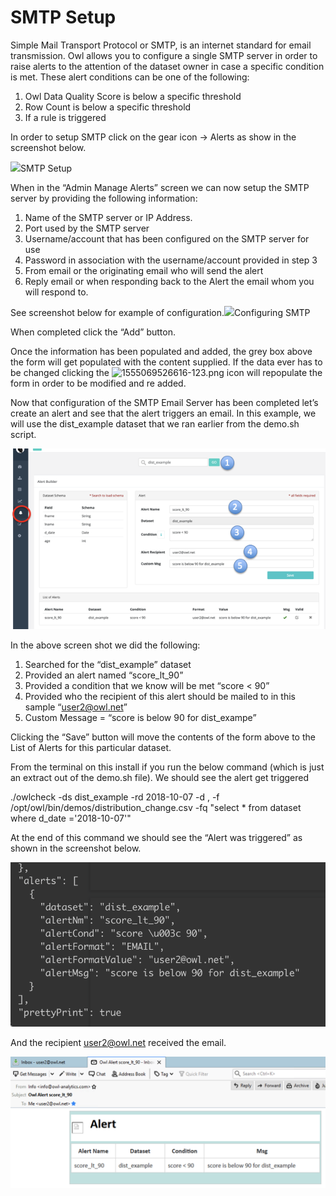 # SMTP Setup

Simple Mail Transport Protocol or SMTP, is an internet standard for email transmission. Owl allows you to configure a single SMTP server in order to raise alerts to the attention of the dataset owner in case a specific condition is met. These alert conditions can be one of the following:

1. Owl Data Quality Score is below a specific threshold
2. Row Count is below a specific threshold
3. If a rule is triggered

In order to setup SMTP click on the gear icon -> Alerts as show in the screenshot below.

​![](http://18.204.201.140:8080/xwiki/bin/download/Documentation/Admin%20Guide/Setting%20Up%20SMTP/WebHome/1555068880284-638.png)SMTP Setup

When in the “Admin Manage Alerts” screen we can now setup the SMTP server by providing the following information:

1. Name of the SMTP server or IP Address.
2. Port used by the SMTP server
3. Username/account that has been configured on the SMTP server for use
4. Password in association with the username/account provided in step 3
5. From email or the originating email who will send the alert
6. Reply email or when responding back to the Alert the email whom you will respond to.

See screenshot below for example of configuration.![](http://18.204.201.140:8080/xwiki/bin/download/Documentation/Admin%20Guide/Setting%20Up%20SMTP/WebHome/1555069327842-964.png)Configuring SMTP

When completed click the “Add” button.

Once the information has been populated and added, the grey box above the form will get populated with the content supplied. If the data ever has to be changed clicking the ![1555069526616-123.png](http://18.204.201.140:8080/xwiki/bin/download/Documentation/Admin%20Guide/Setting%20Up%20SMTP/WebHome/1555069526616-123.png?width=35\&height=31) icon will repopulate the form in order to be modified and re added.

Now that configuration of the SMTP Email Server has been completed let’s create an alert and see that the alert triggers an email. In this example, we will use the dist\_example dataset that we ran earlier from the demo.sh script.

![](<../../.gitbook/assets/image (83).png>)

In the above screen shot we did the following:

1. Searched for the “dist\_example” dataset
2. Provided an alert named “score\_lt\_90”
3. Provided a condition that we know will be met “score < 90”
4. Provided who the recipient of this alert should be mailed to in this sample “user2@owl.net”
5. Custom Message = “score is below 90 for dist\_exampe”

Clicking the “Save” button will move the contents of the form above to the List of Alerts for this particular dataset.

From the terminal on this install if you run the below command (which is just an extract out of the demo.sh file). We should see the alert get triggered

./owlcheck -ds dist\_example -rd 2018-10-07 -d , -f /opt/owl/bin/demos/distribution\_change.csv -fq "select \* from dataset where d\_date ='2018-10-07'"

At the end of this command we should see the “Alert was triggered” as shown in the screenshot below.

![](<../../.gitbook/assets/image (82).png>)

And the recipient [user2@owl.net](mailto:user2@owl.net) received the email.

![](<../../.gitbook/assets/image (81).png>)

